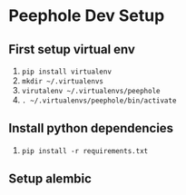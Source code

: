 # Peephole Dev Setup

## First setup virtual env
1. `pip install virtualenv`
2. `mkdir ~/.virtualenvs`
3. `virutalenv ~/.virtualenvs/peephole`
4. `. ~/.virtualenvs/peephole/bin/activate`

## Install python dependencies
1. `pip install -r requirements.txt`

## Setup alembic
